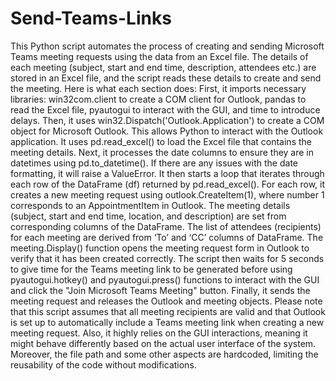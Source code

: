 # Send-Teams-Links
This Python script automates the process of creating and sending Microsoft Teams meeting requests using the data from an Excel file. The details of each meeting (subject, start and end time, description, attendees etc.) are stored in an Excel file, and the script reads these details to create and send the meeting.
Here is what each section does:
First, it imports necessary libraries: win32com.client to create a COM client for Outlook, pandas to read the Excel file, pyautogui to interact with the GUI, and time to introduce delays.
Then, it uses win32.Dispatch('Outlook.Application') to create a COM object for Microsoft Outlook. This allows Python to interact with the Outlook application.
It uses pd.read_excel() to load the Excel file that contains the meeting details.
Next, it processes the date columns to ensure they are in datetimes using pd.to_datetime(). If there are any issues with the date formatting, it will raise a ValueError.
It then starts a loop that iterates through each row of the DataFrame (df) returned by pd.read_excel(). For each row, it creates a new meeting request using outlook.CreateItem(1), where number 1 corresponds to an AppointmentItem in Outlook.
The meeting details (subject, start and end time, location, and description) are set from corresponding columns of the DataFrame.
The list of attendees (recipients) for each meeting are derived from ‘To’ and ‘CC’ columns of DataFrame.
The meeting.Display() function opens the meeting request form in Outlook to verify that it has been created correctly.
The script then waits for 5 seconds to give time for the Teams meeting link to be generated before using pyautogui.hotkey() and pyautogui.press() functions to interact with the GUI and click the "Join Microsoft Teams Meeting" button.
Finally, it sends the meeting request and releases the Outlook and meeting objects.
Please note that this script assumes that all meeting recipients are valid and that Outlook is set up to automatically include a Teams meeting link when creating a new meeting request. Also, it highly relies on the GUI interactions, meaning it might behave differently based on the actual user interface of the system. Moreover, the file path and some other aspects are hardcoded, limiting the reusability of the code without modifications.
